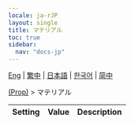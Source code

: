 ```yaml
---
locale: ja-rJP
layout: single
title: マテリアル
toc: true
sidebar:
  nav: "docs-jp"
---
```

[Eng](/dancexr/menu/2025.4/prop/materials) | [繁中](/tw/dancexr/menu/2025.4/prop/materials) | [日本語](/jp/dancexr/menu/2025.4/prop/materials) | [한국어](/kr/dancexr/menu/2025.4/prop/materials) | [简中](/zh/dancexr/menu/2025.4/prop/materials)

[(Prop)](../menu#(Prop)) > マテリアル



| Setting | Value | Description |
| :--- | --- | :--- |
